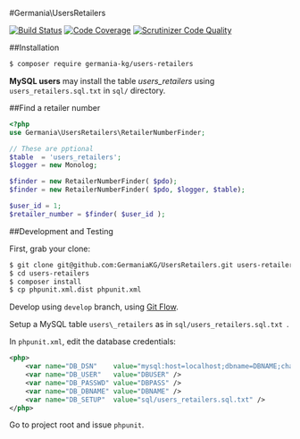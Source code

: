 #Germania\UsersRetailers

[![Build Status](https://travis-ci.org/GermaniaKG/UsersRetailers.svg?branch=master)](https://travis-ci.org/GermaniaKG/UsersRetailers)
[![Code Coverage](https://scrutinizer-ci.com/g/GermaniaKG/UsersRetailers/badges/coverage.png?b=master)](https://scrutinizer-ci.com/g/GermaniaKG/UsersRetailers/?branch=master)
[![Scrutinizer Code Quality](https://scrutinizer-ci.com/g/GermaniaKG/UsersRetailers/badges/quality-score.png?b=master)](https://scrutinizer-ci.com/g/GermaniaKG/UsersRetailers/?branch=master)



##Installation

```bash
$ composer require germania-kg/users-retailers
```

**MySQL users** may install the table *users\_retailers* using `users_retailers.sql.txt` in `sql/` directory.

##Find a retailer number

```php
<?php
use Germania\UsersRetailers\RetailerNumberFinder;

// These are pptional
$table  = 'users_retailers';
$logger = new Monolog;

$finder = new RetailerNumberFinder( $pdo);
$finder = new RetailerNumberFinder( $pdo, $logger, $table);

$user_id = 1;
$retailer_number = $finder( $user_id );
```



##Development and Testing

First, grab your clone:

```bash
$ git clone git@github.com:GermaniaKG/UsersRetailers.git users-retailers
$ cd users-retailers
$ composer install
$ cp phpunit.xml.dist phpunit.xml
```

Develop using `develop` branch, using [Git Flow](https://github.com/nvie/gitflow).   

Setup a MySQL table `users\_retailers` as in `sql/users_retailers.sql.txt `. 

In `phpunit.xml`, edit the database credentials:

```xml
<php>
	<var name="DB_DSN"    value="mysql:host=localhost;dbname=DBNAME;charset=utf8" />
	<var name="DB_USER"   value="DBUSER" />
	<var name="DB_PASSWD" value="DBPASS" />
	<var name="DB_DBNAME" value="DBNAME" />
	<var name="DB_SETUP"  value="sql/users_retailers.sql.txt" />
</php>
```


Go to project root and issue `phpunit`.

